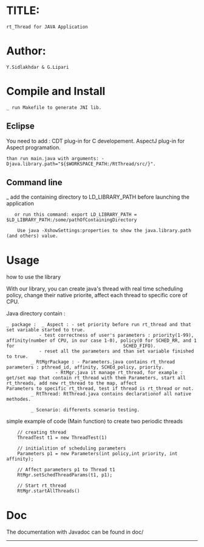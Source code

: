 # TITLE: 
	rt_Thread for JAVA Application

# Author: 
	Y.Sidlakhdar & G.Lipari

# Compile and Install

	_ run Makefile to generate JNI lib.	


## Eclipse

You need to add : 
		 CDT plug-in for C developement.
		 AspectJ plug-in for Aspect programation.	

	than run main.java with arguments: -Djava.library.path="${$WORKSPACE_PATH:/RtThread/src/}".


## Command line

_ add the containing directory to LD_LIBRARY_PATH before launching the application

       or run this command: export LD_LIBRARY_PATH = $LD_LIBRARY_PATH:/some/pathOfContainingDirectory

		Use java -XshowSettings:properties to show the java.library.path (and others) value.


# Usage

how to use the library

With our library, you can create java's thread with real time scheduling policy, change their native priorite, affect each thread to specific core of CPU. 

Java directory contain :

	_ package :  _ Aspect : - set priority before run rt_thread and that set variable started to true.
				- test correctness of user's parameters : priority(1-99), affinity(number of CPU, in our case 1-0), policy(0 for SCHED_RR, and 1 for 										SCHED_FIFO).
				- reset all the parameters and than set variable finished to true.
		     _ RtMgrPackage : - Parameters.java contains rt_thread parameters : pthread_id, affinity, SCHEd_policy, priority.
				      - RtMgr.java it manage rt_thread, for example : get/set map that contain rt_thread with them Parameters, start all rt_threads, add new rt_thread to the map, affect 											      Parameters to specific rt_thread, test if thread is rt_thread or not.
		     _ RtThread: RtThread.java contains declarationof all native methodes. 

		     _ Scenario: differents scenario testing.


simple example of code (Main function) to create two periodic threads

		// creating thread
		ThreadTest t1 = new ThreadTest(1)

		// initialition of scheduling parameters 	
		Parameters p1 = new Parameters(int policy,int priority, int affinity);
		
		// Affect parameters p1 to Thread t1
		RtMgr.setSchedThreadParams(t1, p1);

		// Start rt_thread
		RtMgr.startAllThreads()
# Doc

   The documentation with Javadoc can be found in doc/


----

		
		    





 
